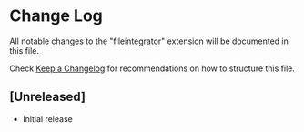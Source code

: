 # Change Log

All notable changes to the "fileintegrator" extension will be documented in this file.

Check [Keep a Changelog](http://keepachangelog.com/) for recommendations on how to structure this file.

## [Unreleased]

- Initial release